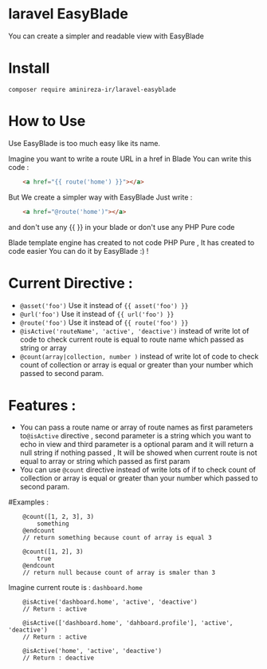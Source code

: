 # laravel EasyBlade

You can create a simpler and readable view with EasyBlade

# Install

```
composer require aminireza-ir/laravel-easyblade
```

# How to Use

Use EasyBlade is too much easy like its name.

Imagine you want to write a route URL in a href in Blade
You can write this code : 
```html
    <a href="{{ route('home') }}"></a>
```
But We create a simpler way with EasyBlade 
Just write :
```html
    <a href="@route('home')"></a>
```
and don't use any {{ }} in your blade or don't use any PHP Pure code

Blade template engine has created to not code PHP Pure , It has created to code easier
You can do it by EasyBlade :) !

# Current Directive :

- ```@asset('foo')``` Use it instead of ```{{ asset('foo') }}``` 
- ```@url('foo')``` Use it instead of ```{{ url('foo') }}``` 
- ```@route('foo')``` Use it instead of ```{{ route('foo') }}``` 
- ```@isActive('routeName', 'active', 'deactive')``` instead of write lot of code to check current route is equal to route name which passed as string or array
- ```@count(array|collection, number )``` instead of write lot of code to check count of collection or array is equal or greater than your number which passed to second param.

# Features :
 - You can pass a route name or array of route names as first parameters to```@isActive``` directive , second parameter is a string which you want to echo in view and third parameter is a optional param and it will return a null string if nothing passed , It will be showed when current route is not equal to array or string which passed as first param
 - You can use `@count` directive instead of write lots of if to check count of collection or array is equal or greater than your number which passed to second param.
 
#Examples : 

```blade
    @count([1, 2, 3], 3)
        something
    @endcount
    // return something because count of array is equal 3
```

```blade
    @count([1, 2], 3)
        true
    @endcount
    // return null because count of array is smaler than 3
```

Imagine current route is : `dashboard.home`
```blade
    @isActive('dashboard.home', 'active', 'deactive')
    // Return : active
```
```blade
    @isActive(['dashboard.home', 'dahboard.profile'], 'active', 'deactive')
    // Return : active
```
```blade
    @isActive('home', 'active', 'deactive')
    // Return : deactive
```